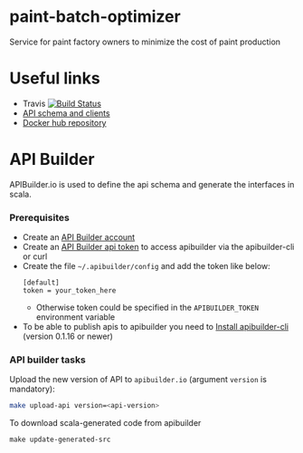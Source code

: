 # paint-batch-optimizer
Service for paint factory owners to minimize the cost of paint production

# Useful links
* Travis [![Build Status](https://travis-ci.org/conorfennell/paint-batch-optimizer.svg?branch=master)](https://travis-ci.org/conorfennell/paint-batch-optimizer)
* [API schema and clients](https://app.apibuilder.io/paintbatch-com/paint-batch-optimizer)
* [Docker hub repository](https://cloud.docker.com/repository/docker/conorfennell/paint-batch-optimizer)

# API Builder
APIBuilder.io is used to define the api schema and generate the interfaces in scala.

### Prerequisites

* Create an [API Builder account](https://www.apibuilder.io)
* Create an [API Builder api token](https://app.apibuilder.io/tokens)
  to access apibuilder via the apibuilder-cli or curl
* Create the file  `~/.apibuilder/config` and add the token like below:
    ```
    [default]
    token = your_token_here
    ```
  - Otherwise token could be specified in the `APIBUILDER_TOKEN`
    environment variable
* To be able to publish apis to apibuilder you need to [Install
  apibuilder-cli](https://github.com/apicollective/apibuilder-cli)
  (version 0.1.16 or newer)

### API builder tasks

Upload the new version of API to `apibuilder.io` (argument `version` is
mandatory):

```bash
make upload-api version=<api-version>
```

To download scala-generated code from apibuilder

```
make update-generated-src
```
